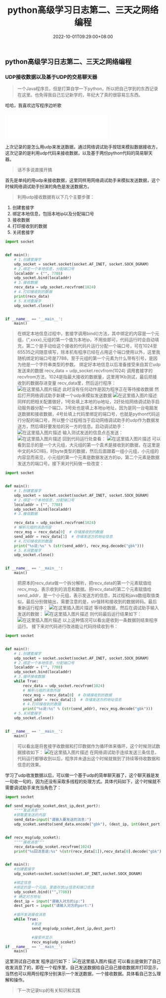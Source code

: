 ﻿---
title: python高级学习日志第二、三天之网络编程
date: 2022-10-01T09:29:00+08:00
tags: Python网络编程
categories: Python
---
<meta name="referrer" content="no-referrer" />

## python高级学习日志第二、三天之网络编程

### UDP接收数据以及基于UDP的交易聊天器
>
> 一个Java程序员，但是打算自学一下python，所以把自己学到的东西记录在这里。也免得我自己忘记新学的，年纪大了真的很容易忘东西。

哈哈，我喜欢边写程序边听歌
<iframe frameborder="no" border="0" marginwidth="0" marginheight="0" width=330 height=86 src="//music.163.com/outchain/player?type=2&id=502839372&auto=0&height=66"></iframe>

上次记录的是怎么用udp来发送数据，通过网络调试助手按钮来模拟数据接收方，这次记录的是利用udp代码来接收数据，以及基于两份python代码的简易聊天器。
>话不多说直接开搞

首先是单纯的用udp来接收数据，这里同样用网络调试助手来模拟发送数据，这个时候网络调试助手扮演的角色是发送数据方。

>利用udp接收数据有以下几个主要步骤：

 1. 创建套接字
 2. 绑定本地信息，包括本地ip以及分配端口号
 3. 接收数据
 4. 打印接收到的数据
 5. 关闭套接字

```python
import socket


def main():
    # 1.创建套接字
    udp_socket = socket.socket(socket.AF_INET, socket.SOCK_DGRAM)
    # 2.绑定一个本地信息，分配端口号
    localaddr = ("", 7788)
    udp_socket.bind(localaddr)
    # 3.接收数据
    recv_data = udp_socket.recvfrom(1024)
    # 4.打印接收到的数据
    print(recv_data)
    # 5.关闭套接字
    udp_socket.close()


if __name__ == '__main__':
    main()

```

>在绑定本地信息过程中，套接字调用bind()方法，其中绑定的内容是一个元组，(",xxxx),元组的第一个值为本地ip，不用些即可，代码运行时会自动填充，第二个是手动给这个接收的代码片运行分配一个端口号，可在1024至65535之间随意填写，除本机有程序已经在占用这个端口使用以外，这里我随机绑定的端口号是7788，至于元组的第一个元素为什么带有引号，是因为他是一个字符串类型的参数。
>绑定好本地信息以后准备接受来自其它udp发送来的数据
>recv_data = udp_socket.recvfrom(1024)
>调用套接字的recvfrom方法，1024是指最大接收的数据量，这里用1Kb测试，最后把接收到的数据存进变量
recv_data里，然后运行程序：
![在这里插入图片描述](https://img-blog.csdnimg.cn/20190108142647212.png?x-oss-process=image/watermark,type_ZmFuZ3poZW5naGVpdGk,shadow_10,text_aHR0cHM6Ly9ibG9nLmNzZG4ubmV0L3FxXzQwOTQ4Nzk1,size_16,color_FFFFFF,t_70)
此时没有任何动作是因为程序正在等待接收数据
然后打开网络调试助手新建一个udp来模拟发送数据
![在这里插入图片描述](https://img-blog.csdnimg.cn/20190108142911501.png?x-oss-process=image/watermark,type_ZmFuZ3poZW5naGVpdGk,shadow_10,text_aHR0cHM6Ly9ibG9nLmNzZG4ubmV0L3FxXzQwOTQ4Nzk1,size_16,color_FFFFFF,t_70)
同样的把相关配置做好，1号处填上本地的ip地址，2好处给网络调试助手启动服务器分配一个端口，3号处也是填上本地ip地址，因为是同一台电脑发送数据和接收数据，4号处填上代码里绑定的端口号，也就是python代码运行分配的端口号，所以整个过程相当于启动网络调试助手的udp作为数据发送方，然后填好要发给的另一方的信息。启动调试助手：
![在这里插入图片描述](https://img-blog.csdnimg.cn/20190108143524867.png?x-oss-process=image/watermark,type_ZmFuZ3poZW5naGVpdGk,shadow_10,text_aHR0cHM6Ly9ibG9nLmNzZG4ubmV0L3FxXzQwOTQ4Nzk1,size_16,color_FFFFFF,t_70)
输入测试发送的信息点击发送：
![在这里插入图片描述](https://img-blog.csdnimg.cn/2019010814362627.png?x-oss-process=image/watermark,type_ZmFuZ3poZW5naGVpdGk,shadow_10,text_aHR0cHM6Ly9ibG9nLmNzZG4ubmV0L3FxXzQwOTQ4Nzk1,size_16,color_FFFFFF,t_70)
回到代码运行处查看：
![在这里插入图片描述](https://img-blog.csdnimg.cn/20190108143653739.png?x-oss-process=image/watermark,type_ZmFuZ3poZW5naGVpdGk,shadow_10,text_aHR0cHM6Ly9ibG9nLmNzZG4ubmV0L3FxXzQwOTQ4Nzk1,size_16,color_FFFFFF,t_70)
可以看到显示的是一个大元组，大元组的第一个袁术是接收到的数据，在这里是中文的ASCII码，时byte类型的数据，然后后面跟着一组小元组，小元组的内容显而易见，小元组的第一个元素是数据发送方的ip，第二个元素是数据发送方的端口号。接下来对代码做一些改变：

```python
import socket


def main():
    # 1.创建套接字
    udp_socket = socket.socket(socket.AF_INET, socket.SOCK_DGRAM)
    # 2.绑定一个本地信息，分配端口号
    localaddr = ("", 7788)
    udp_socket.bind(localaddr)
    # 3.接收数据

    recv_data = udp_socket.recvfrom(1024)
    # 解析元祖的消息内容
    recv_msg = recv_data[0]  # 存储接收到的数据
    send_addr = recv_data[1]  # 存储发送方的地址信息
    # 4.打印接收到的数据
    print("%s说:%s" % (str(send_addr), recv_msg.decode("gbk")))
    # 5.关闭套接字
    udp_socket.close()


if __name__ == '__main__':
    main()

```

>把原本的recv_data做一个拆分解析，把recv_data的第一个元素赋值给recv_msg，表示收到的消息和数据。把recv_data的第二个元素赋值给send_addr，是一个小元组，表示发送方的信息，其过程和java数组取值类似，最后分别做输出，需要注意的是，str强转和接收到的数据转码。最后重新运行程序：
>![在这里插入图片描述](https://img-blog.csdnimg.cn/20190108144956841.png?x-oss-process=image/watermark,type_ZmFuZ3poZW5naGVpdGk,shadow_10,text_aHR0cHM6Ly9ibG9nLmNzZG4ubmV0L3FxXzQwOTQ4Nzk1,size_16,color_FFFFFF,t_70)
等待收数据，然后在调试助手输入发送的数据：
![在这里插入图片描述](https://img-blog.csdnimg.cn/20190108145034234.png?x-oss-process=image/watermark,type_ZmFuZ3poZW5naGVpdGk,shadow_10,text_aHR0cHM6Ly9ibG9nLmNzZG4ubmV0L3FxXzQwOTQ4Nzk1,size_16,color_FFFFFF,t_70)
则代码最后运行结果如下：
![在这里插入图片描述](https://img-blog.csdnimg.cn/20190108145056413.png?x-oss-process=image/watermark,type_ZmFuZ3poZW5naGVpdGk,shadow_10,text_aHR0cHM6Ly9ibG9nLmNzZG4ubmV0L3FxXzQwOTQ4Nzk1,size_16,color_FFFFFF,t_70)
以上这种情况可以看出是收到一条数据则结束程序运行。
接下来对代码进行改进能让代码持续收到书：

```python
import socket


def main():
    # 1.创建套接字
    udp_socket = socket.socket(socket.AF_INET, socket.SOCK_DGRAM)
    # 2.绑定一个本地信息，分配端口号
    localaddr = ("", 7788)
    udp_socket.bind(localaddr)
    # 3.循环接收数据
    while True:
        recv_data = udp_socket.recvfrom(1024)
        # 解析元祖的消息内容
        recv_msg = recv_data[0]  # 存储接收到的数据
        send_addr = recv_data[1]  # 存储发送方的地址信息
        # 4.打印接收到的数据
        print("%s说:%s" % (str(send_addr), recv_msg.decode("gbk")))
    # 5.关闭套接字
    udp_socket.close()


if __name__ == '__main__':
    main()

```

>可以看出是将套接字收数据和打印数据作为循环体来循环，这个时候测试数据接收如下：
![在这里插入图片描述](https://img-blog.csdnimg.cn/20190108145507304.png?x-oss-process=image/watermark,type_ZmFuZ3poZW5naGVpdGk,shadow_10,text_aHR0cHM6Ly9ibG9nLmNzZG4ubmV0L3FxXzQwOTQ4Nzk1,size_16,color_FFFFFF,t_70)
在网络调试助手连续发送三条信息，代码运行都够收到以后，程序并未退出这个时候就做到了持续等待收数据和信息的效果。

学习了udp收发数据以后，可以做一个基于udp的简单聊天器了，这个聊天器是发一句收一句的，因为还没有采取多线程的处理方式。具体代码如下，这个时候就不需要调试助手来充当角色了：

```python
import socket

def send_msg(udp_scoket,dest_ip,dest_port):
    """"发送消息"""
    #获取要发送的内容
    send_data=input("请输入要发送的消息:")
    udp_scoket.sendto(send_data.encode("gbk"), (dest_ip, int(dest_port)))


def recv_msg(udp_scoket):
    """"接收消息"""
    recv_data=udp_scoket.recvfrom(1024)
    print("%s回消息说:%s" %(str(recv_data[1]),recv_data[0].decode("gbk")))


def main():
    #创建套接字
    udp_scoket=socket.socket(socket.AF_INET,socket.SOCK_DGRAM)

    #绑定信息
    #绑定的是一个元组，里面存放ip信息和端口信息
    udp_scoket.bind(("",7788))
    # 确定对方地址
    dest_ip = input("请输入对方的ip:")
    dest_port = input("请输入对方的port:")

    #循环发送接收消息
    while True:
            #发送
            send_msg(udp_scoket,dest_ip,dest_port)

            #接受并显示
            recv_msg(udp_scoket)
if __name__ == '__main__':
    main()
```

这里测试自己收发
程序运行如下：
![在这里插入图片描述](https://img-blog.csdnimg.cn/20190108150039481.png?x-oss-process=image/watermark,type_ZmFuZ3poZW5naGVpdGk,shadow_10,text_aHR0cHM6Ly9ibG9nLmNzZG4ubmV0L3FxXzQwOTQ4Nzk1,size_16,color_FFFFFF,t_70)
可以看出是做到了自己收发消息了的，即在一个程序里，自己发送数据给自己自己接收数据并打印显示，当然也可以用两份程序分别演示一个发送数据，一个接收数据。具体看自己怎么理解和操作。

>下一次记录tcp的有关知识和实践
